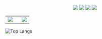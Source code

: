 <p align="center">
 <img src="https://badges.pufler.dev/visits/tridigitalinsani/tridigitalinsani"/> 
 <img src="https://badges.pufler.dev/years/tridigitalinsani"/>
 <img src="https://badges.pufler.dev/repos/tridigitalinsani"/>
 <img src="https://badges.pufler.dev/commits/monthly/tridigitalinsani" />
</p>

<table>
  <tr>
    <td>
      <picture>
        <source
          srcset="https://github-readme-stats.vercel.app/api?username=tridigitalinsani&show_icons=true&theme=neon"
          media="(prefers-color-scheme: dark)"
        />
        <source
          srcset="https://github-readme-stats.vercel.app/api?username=tridigitalinsani&show_icons=true"
          media="(prefers-color-scheme: light), (prefers-color-scheme: no-preference)"
        />
        <img src="https://github-readme-stats.vercel.app/api?username=tridigitalinsani&show_icons=true" />
      </picture>
    </td>
    <td style="padding-left: 20px;">
      <a href="https://git.io/streak-stats">
        <img src="https://github-readme-streak-stats.herokuapp.com/?user=tridigitalinsani&show_icons=true&theme=neon" />
      </a>
    </td>
  </tr>
</table>

![Top Langs](https://github-readme-stats.vercel.app/api/top-langs/?username=tridigitalinsani&layout=compact&theme=neon)

